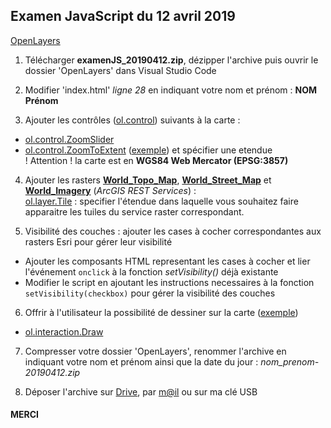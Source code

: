 ## Examen JavaScript du 12 avril 2019

[OpenLayers](https://openlayers.org/)

1. Télécharger **examenJS_20190412.zip**, dézipper l'archive puis ouvrir le dossier 'OpenLayers' dans Visual Studio Code

2. Modifier 'index.html' *ligne 28* en indiquant votre nom et prénom : **NOM Prénom**

3. Ajouter les contrôles ([ol.control](https://geoadmin.github.io/ol3/apidoc/ol.control.html)) suivants à la carte :<br>
  - [ol.control.ZoomSlider](https://geoadmin.github.io/ol3/apidoc/ol.control.ZoomSlider.html)
  - [ol.control.ZoomToExtent](https://geoadmin.github.io/ol3/apidoc/ol.control.ZoomToExtent.html) ([exemple](http://tsauerwein.github.io/ol3/mapbox-gl-js/examples/navigation-controls.html?q=extent)) et spécifier une etendue <br>
    ! Attention ! la carte est en __WGS84 Web Mercator (EPSG:3857)__
    
4. Ajouter les rasters [__World_Topo_Map__](https://server.arcgisonline.com/arcgis/rest/services/World_Topo_Map/MapServer), [__World_Street_Map__](https://server.arcgisonline.com/arcgis/rest/services/World_Street_Map/MapServer) et [__World_Imagery__](https://server.arcgisonline.com/arcgis/rest/services/World_Imagery/MapServer) (*ArcGIS REST Services*) : <br>
[ol.layer.Tile](https://geoadmin.github.io/ol3/apidoc/ol.layer.Tile.html) : specifier l'étendue dans laquelle vous souhaitez faire apparaitre les tuiles du service raster correspondant.

5. Visibilité des couches : ajouter les cases à cocher correspondantes aux rasters Esri pour gérer leur visibilité
  - Ajouter les composants HTML representant les cases à cocher et lier l'événement ```onclick``` à la fonction *setVisibility()* déjà existante
  - Modifier le script en ajoutant les instructions necessaires à la fonction ```setVisibility(checkbox)``` pour gérer la visibilité des couches

6. Offrir à l'utilisateur la possibilité de dessiner sur la carte ([exemple](http://tsauerwein.github.io/ol3/mapbox-gl-js/examples/draw-features.html))
  - [ol.interaction.Draw](https://geoadmin.github.io/ol3/apidoc/ol.interaction.Draw.html)

7. Compresser votre dossier 'OpenLayers', renommer l'archive en indiquant votre nom et prénom ainsi que la date du jour : *nom_prenom-20190412.zip*

8. Déposer l'archive sur [Drive](https://drive.google.com/open?id=1mLUapWgcPOXprp40ABNg7QkcANyh-gI1), par [m@il](mailto:martin.delsinne@gmail.com) ou sur ma clé USB

<h4>MERCI</h4>
